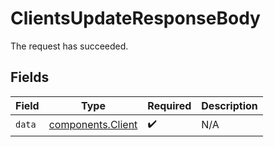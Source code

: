 # ClientsUpdateResponseBody

The request has succeeded.


## Fields

| Field                                                  | Type                                                   | Required                                               | Description                                            |
| ------------------------------------------------------ | ------------------------------------------------------ | ------------------------------------------------------ | ------------------------------------------------------ |
| `data`                                                 | [components.Client](../../models/components/client.md) | :heavy_check_mark:                                     | N/A                                                    |